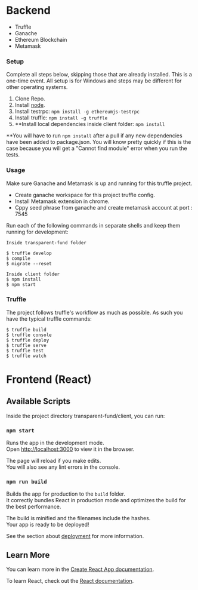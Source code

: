 # Backend
* Truffle
* Ganache
* Ethereum Blockchain
* Metamask

### Setup

Complete all steps below, skipping those that are already installed. This is a one-time event. All setup is for Windows and steps may be different for other operating systems.

1. Clone Repo.
2. Install [node](https://nodejs.org).
3. Install testrpc: `npm install -g ethereumjs-testrpc`
4. Install truffle: `npm install -g truffle`
5. **Install local dependencies inside client folder: `npm install`

**You will have to run `npm install` after a pull if any new dependencies have been added to package.json. You will know pretty quickly if this is the case because you will get a "Cannot find module" error when you run the tests.

### Usage

Make sure Ganache and Metamask is up and running for this truffle project.

* Create ganache workspace for this project truffle config.
* Install Metamask extension in chrome.
* Cppy seed phrase from ganache and create metamask account at port : 7545

Run each of the following commands in separate shells and keep them running for development:

```
Inside transparent-fund folder

$ truffle develop
$ compile
$ migrate --reset

Inside client folder
$ npm install
$ npm start
```

### Truffle

The project follows truffle's workflow as much as possible. As such you
have the typical truffle commands:

```
$ truffle build
$ truffle console
$ truffle deploy
$ truffle serve
$ truffle test
$ truffle watch
```


# Frontend (React)

## Available Scripts

Inside the project directory transparent-fund/client, you can run:

### `npm start`

Runs the app in the development mode.<br>
Open [http://localhost:3000](http://localhost:3000) to view it in the browser.

The page will reload if you make edits.<br>
You will also see any lint errors in the console.

### `npm run build`

Builds the app for production to the `build` folder.<br>
It correctly bundles React in production mode and optimizes the build for the best performance.

The build is minified and the filenames include the hashes.<br>
Your app is ready to be deployed!

See the section about [deployment](https://facebook.github.io/create-react-app/docs/deployment) for more information.

## Learn More

You can learn more in the [Create React App documentation](https://facebook.github.io/create-react-app/docs/getting-started).

To learn React, check out the [React documentation](https://reactjs.org/).

